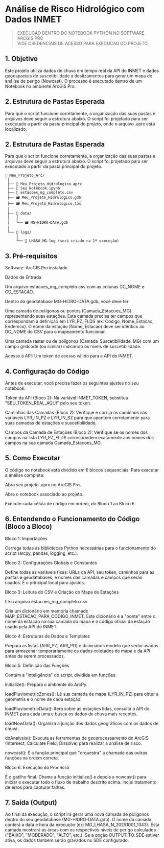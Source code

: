 # Análise de Risco Hidrológico com Dados INMET

> EXECUCAO DENTRO DO NOTEBOOK PYTHON NO SOFTWARE ARCGIS PRO\
VIDE CREDENCIAIS DE ACESSO PARA EXECUCAO DO PROJETO

## 1. Objetivo
Este projeto utiliza dados de chuva em tempo real da API do INMET e dados geoespaciais de suscetibilidade a deslizamentos para gerar um mapa de análise de perigo (Nowcast). O processo é executado dentro de um Notebook no ambiente ArcGIS Pro.

## 2. Estrutura de Pastas Esperada
Para que o script funcione corretamente, a organização das suas pastas e arquivos deve seguir a estrutura abaixo. O script foi projetado para ser executado a partir da pasta principal do projeto, onde o arquivo .aprx está localizado.

## 2. Estrutura de Pastas Esperada

Para que o script funcione corretamente, a organização das suas pastas e arquivos deve seguir a estrutura abaixo. O script foi projetado para ser executado a partir da pasta principal do projeto.

```
📁 Meu_Projeto_Arc/
 │
 ├── 📄 Meu_Projeto_Hidrologico.aprx
 ├── 📄 Seu_Notebook.ipynb
 ├── 📄 estacoes_mg_completo.csv
 ├── 🗃️ Meu_Projeto_Hidrologico.gdb
 ├── 🗃️ Meu_Projeto_Hidrologico.tbx
 │
 ├── 📁 data/
 │   │
 │   └── 🗃️ MG-HIDRO-DATA.gdb
 │
 └── 📁 logs/
     │
     └── 📄 LHASA_MG.log (será criado na 1ª execução)
```

## 3. Pré-requisitos
Software: ArcGIS Pro instalado.

Dados de Entrada:

Um arquivo estacoes_mg_completo.csv com as colunas DC_NOME e CD_ESTACAO.

Dentro do geodatabase MG-HIDRO-DATA.gdb, você deve ter:

Uma camada de polígonos ou pontos (Camada_Estacoes_MG) representando suas estações. Esta camada precisa ter campos que correspondam à definição em LYR_PZ_FLDS (ex: Codigo, Nome_Estacao, Endereco). O nome da estação (Nome_Estacao) deve ser idêntico ao DC_NOME do CSV para o mapeamento funcionar.

Uma camada raster ou de polígonos (Camada_Suscetibilidade_MG) com um campo gridcode (ou similar) indicando os níveis de suscetibilidade.

Acesso à API: Um token de acesso válido para a API do INMET.

## 4. Configuração do Código
Antes de executar, você precisa fazer os seguintes ajustes no seu notebook:

Token da API (Bloco 2): Na variável INMET_TOKEN, substitua "SEU_TOKEN_REAL_AQUI" pelo seu token.

Caminhos das Camadas (Bloco 2): Verifique e corrija os caminhos nas variáveis LYR_IN_PZ e LYR_IN_SZ para que apontem corretamente para suas camadas de estações e suscetibilidade.

Campos da Camada de Estações (Bloco 2): Verifique se os nomes dos campos na lista LYR_PZ_FLDS correspondem exatamente aos nomes dos campos na sua camada Camada_Estacoes_MG.

## 5. Como Executar
O código no notebook está dividido em 6 blocos sequenciais. Para executar a análise completa:

Abra seu projeto .aprx no ArcGIS Pro.

Abra o notebook associado ao projeto.

Execute cada célula de código em ordem, do Bloco 1 ao Bloco 6.

## 6. Entendendo o Funcionamento do Código (Bloco a Bloco)
Bloco 1: Importações

Carrega todas as bibliotecas Python necessárias para o funcionamento do script (arcpy, pandas, logging, etc.).

Bloco 2: Configurações Globais e Constantes

Define todas as variáveis fixas: URLs da API, seu token, caminhos para as pastas e geodatabases, e nomes das camadas e campos que serão usados. É o principal local para ajustes.

Bloco 3: Leitura do CSV e Criação do Mapa de Estações

Lê o arquivo estacoes_mg_completo.csv.

Cria um dicionário em memória chamado MAP_ESTACAO_PARA_CODIGO_INMET. Este dicionário é a "ponte" entre o nome da estação na sua camada do mapa e o código oficial da estação usado pela API do INMET.

Bloco 4: Estruturas de Dados e Templates

Prepara as listas (ARR_PZ, ARR_PD) e dicionários modelo que serão usados para armazenar temporariamente os dados coletados do mapa e da API antes de serem processados.

Bloco 5: Definição das Funções

Contém a "inteligência" do script, dividida em funções:

initialize(): Prepara o ambiente do ArcPy.

loadPluviometricZones(): Lê sua camada de mapa (LYR_IN_PZ) para obter a geometria e o nome de cada estação.

loadPluviometricData(): Itera sobre as estações lidas, consulta a API do INMET para cada uma e busca os dados de chuva mais recentes.

loadNowData(): Organiza a junção dos dados geográficos com os dados de chuva.

doAnalysis(): Executa as ferramentas de geoprocessamento do ArcGIS (Intersect, Calculate Field, Dissolve) para realizar a análise de risco.

nowcast(): É a função principal que "orquestra" a chamada das outras funções na ordem correta.

Bloco 6: Execução do Processo

É o gatilho final. Chama a função initialize() e depois a nowcast() para iniciar e executar todo o fluxo de trabalho descrito acima. Inclui tratamento de erros para capturar falhas.

## 7. Saída (Output)
Ao final da execução, o script irá gerar uma nova camada de polígonos dentro do seu geodatabase (MG-HIDRO-DATA.gdb). O nome da camada conterá a data e hora da execução (ex: MG_LHASA_N_20251001_1043). Esta camada mostrará as áreas com os respectivos níveis de perigo calculados ("BAIXO", "MODERADO", "ALTO", etc.). Se a opção OUTPUT_TO_SDE estiver ativa, os dados também serão gravados no SDE configurado.